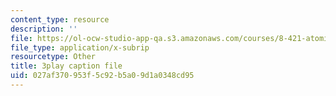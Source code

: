 ```yaml
---
content_type: resource
description: ''
file: https://ol-ocw-studio-app-qa.s3.amazonaws.com/courses/8-421-atomic-and-optical-physics-i-spring-2014/027af370953f5c92b5a09d1a0348cd95_r70MEz4cZFc.vtt
file_type: application/x-subrip
resourcetype: Other
title: 3play caption file
uid: 027af370-953f-5c92-b5a0-9d1a0348cd95
---
```

